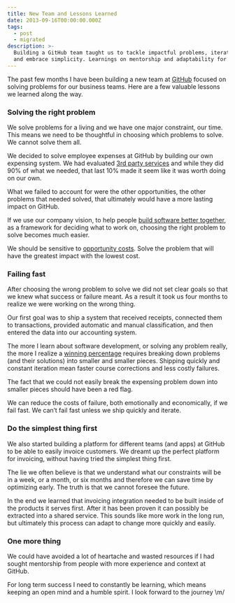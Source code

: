 ```yaml
---
title: New Team and Lessons Learned
date: 2013-09-16T00:00:00.000Z
tags:
  - post
  - migrated
description: >-
  Building a GitHub team taught us to tackle impactful problems, iterate fast,
  and embrace simplicity. Learnings on mentorship and adaptability for success!
---
```


The past few months I have been building a new team at [GitHub](https://github.com) focused on solving problems for our business teams. Here are a few valuable lessons we learned along the way.

### Solving the right problem

We solve problems for a living and we have one major constraint, our time. This means we need to be thoughtful in choosing which problems to solve. We cannot solve them all.

We decided to solve employee expenses at GitHub by building our own expensing system. We had evaluated [3rd party services](http://expensify.com) and while they did 90% of what we needed, that last 10% made it seem like it was worth doing on our own.

What we failed to account for were the other opportunities, the other problems that needed solved, that ultimately would have a more lasting impact on GitHub.

If we use our company vision, to help people [build software better together](https://github.com/home), as a framework for deciding what to work on, choosing the right problem to solve becomes much easier.

We should be sensitive to [opportunity costs](http://en.wikipedia.org/wiki/Opportunity_cost). Solve the problem that will have the greatest impact with the lowest cost.

### Failing fast

After choosing the wrong problem to solve we did not set clear goals so that we knew what success or failure meant. As a result it took us four months to realize we were working on the wrong thing.

Our first goal was to ship a system that received receipts, connected them to transactions, provided automatic and manual classification, and then entered the data into our accounting system.

The more I learn about software development, or solving any problem really, the more I realize a [winning percentage](http://en.wikipedia.org/wiki/Winning_percentage) requires breaking down problems (and their solutions) into smaller and smaller pieces. Shipping quickly and constant iteration mean faster course corrections and less costly failures.

The fact that we could not easily break the expensing problem down into smaller pieces should have been a red flag.

We can reduce the costs of failure, both emotionally and economically, if we fail fast. We can’t fail fast unless we ship quickly and iterate.

### Do the simplest thing first

We also started building a platform for different teams (and apps) at GitHub to be able to easily invoice customers. We dreamt up the perfect platform for invoicing, without having tried the simplest thing first.

The lie we often believe is that we understand what our constraints will be in a week, or a month, or six months and therefore we can save time by optimizing early. The truth is that we cannot foresee the future.

In the end we learned that invoicing integration needed to be built inside of the products it serves first. After it has been proven it can possibly be extracted into a shared service. This sounds like more work in the long run, but ultimately this process can adapt to change more quickly and easily.

### One more thing

We could have avoided a lot of heartache and wasted resources if I had sought mentorship from people with more experience and context at GitHub.

For long term success I need to constantly be learning, which means keeping an open mind and a humble spirit. I look forward to the journey
\m/
